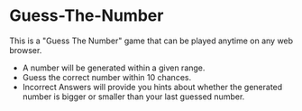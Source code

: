 # Guess-The-Number
This is a "Guess The Number" game that can be played anytime on any web browser.
<ul>
  <li>A number will be generated within a given range.</li>
  <li>Guess the correct number within 10 chances.</li>
  <li>Incorrect Answers will provide you hints about whether the generated number is bigger or smaller than your last guessed number.</li>
</ul>
